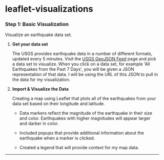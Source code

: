 # leaflet-visualizations

### Step 1: Basic Visualization

Visualize an earthquake data set.

1. **Get your data set**

   The USGS provides earthquake data in a number of different formats, updated every 5 minutes. Visit the [USGS GeoJSON Feed](http://earthquake.usgs.gov/earthquakes/feed/v1.0/geojson.php) page and pick a data set to visualize. When you click on a data set, for example 'All Earthquakes from the Past 7 Days', you will be given a JSON representation of that data. I will be using the URL of this JSON to pull in the data for my visualization.


2. **Import & Visualize the Data**

   Creating a map using Leaflet that plots all of the earthquakes from your data set based on their longitude and latitude.

   * Data markers reflect the magnitude of the earthquake in their size and color. Earthquakes with higher magnitudes will appear larger and darker in color.

   * Included popups that provide additional information about the earthquake when a marker is clicked.

   * Created a legend that will provide context for my map data.

- - -